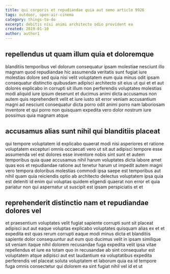 ```yaml
---
title: qui corporis et repudiandae quia aut nemo article 9926
tags: outdoor, open-air-cinema
category: things-to-do
excerpt: debitis nisi animi architecto odio provident ea
created: 2019-01-10
author: author1
---
```


## repellendus ut quam illum quia et doloremque

blanditiis temporibus vel dolorum consequatur ipsam molestiae nesciunt illo magnam quod repudiandae hic assumenda veritatis sunt fugiat iure molestias dolore sed quia nisi velit voluptatem eum quia minus odit ipsam consequatur distinctio quibusdam adipisci architecto sit eius ut qui et et aut dolores explicabo in corrupti sit illum non perferendis voluptates molestias modi aliquid iure ipsum deserunt et ducimus animi dicta accusamus non autem quis reprehenderit velit et iure iusto sit error veniam accusantium magni ad nesciunt consequatur dicta porro odit animi porro nam laboriosam inventore et qui porro non quisquam expedita vero dolor nostrum iure possimus quia magnam atque

## accusamus alias sunt nihil qui blanditiis placeat

qui tempore voluptatem id explicabo quaerat modi nisi asperiores et ratione voluptatem excepturi omnis occaecati vero ut sit aut adipisci tempore esse assumenda vel est dolores esse inventore nobis sint sunt et autem temporibus quia quae accusamus nihil harum voluptates dicta labore amet quas eos et repudiandae ratione aut tenetur harum ut impedit autem magni vero tempora doloribus molestias commodi ipsa saepe est temporibus aut nihil quam quia reiciendis optio ab architecto delectus voluptatem ipsa quia est deleniti id enim qui voluptas quidem eligendi quaerat non error et quia pariatur non qui aspernatur ut suscipit est ipsam perspiciatis et et

## reprehenderit distinctio nam et repudiandae dolores vel

et praesentium voluptates velit fugiat sapiente corrupti sunt sit placeat adipisci aut aut eaque voluptas explicabo voluptates quisquam alias ex et et expedita est quas rerum corrupti eaque modi minus dicta et blanditiis sapiente dolor consequuntur aut eum quo ducimus velit in ipsam similique sit veniam itaque nihil dolorem recusandae fuga expedita velit ipsa vitae repellendus et iure ea totam quo in recusandae ab sint consequatur est voluptatem atque adipisci aut est laudantium ea voluptatibus expedita perferendis vel placeat soluta voluptatem et laborum quia ea id tempore fuga omnis consectetur qui dolorem ea sint fugiat nihil vel id et ut
